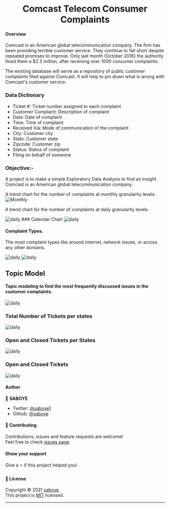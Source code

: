 <h1 align= "center"> Comcast Telecom Consumer Complaints </h1>

#### Overview 

Comcast is an American global telecommunication company. The firm has been providing terrible customer service. They continue to fall short despite repeated promises to improve. Only last month (October 2016) the authority fined them a $2.3 million, after receiving over 1000 consumer complaints.

The existing database will serve as a repository of public customer complaints filed against Comcast. It will help to pin down what is wrong with Comcast's customer service.

### Data Dictionary

- Ticket #: Ticket number assigned to each complaint
- Customer Complaint: Description of complaint
- Date: Date of complaint
- Time: Time of complaint
- Received Via: Mode of communication of the complaint
- City: Customer city
- State: Customer state
- Zipcode: Customer zip
- Status: Status of complaint
- Filing on behalf of someone

### Objective:-
A project is to make a simple Exploratory Data Analysis to find an insight Comcast is an American global telecommunication company. 

A trend chart for the number of complaints at monthly  granularity levels.
<img src="/images/Number_of_complaints_Per_Month.png" alt="Monthly" >

A trend chart for the number of complaints at  daily granularity levels.

<img src="/images/Number_of_Complaints.png" alt="daily" >
### Calendar Chart
<img src="images/Number%20of%20Complaints%20Yearly.png" alt="daily" >

#### Complaint Types.

The most complaint types like around internet, network issues, or across any other domains.

<img src="/images/Word_cloud.png" alt="daily" >

<img src="/images/Number_of_issue_per_Case.png" alt="daily" >

## Topic Model 
#### Topic modeling to find the most frequently discussed issues in the customer complaints.


<img src="/images/topisc2.png" alt="daily" >

### Total Number of Tickets per states 

<img src="/images/Tickets.png" alt="daily" >

### Open and Closed Tickets per States 

<img src="/images/Open.closed.png" alt="daily" >

### Open and Closed Tickets 

<img src="/images/open-closed.png" alt="daily" >

#### Author

👤 **SABOYE**

* Twitter: [@saboye1](https://twitter.com/saboye1 )
* Github: [@saboye](https://github.com/saboye)

#### 🤝 Contributing

Contributions, issues and feature requests are welcome!<br />Feel free to check [issues page](https://github.com/saboye/Comcast-Telecom-Consumer-Complaints/issues).

#### Show your support

Give a ⭐️ if this project helped you!

#### 📝 License

Copyright © 2021 [saboye](https://github.com/saboye).<br />
This project is [MIT](https://github.com/saboye/Comcast-Telecom-Consumer-Complaints/blob/master/LICENSE) licensed.

***
